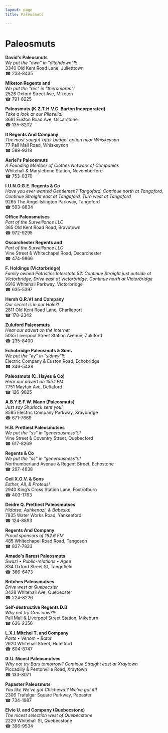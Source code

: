 ```yaml
---
layout: page 
title: Paleosmuts

---
```



# Paleosmuts


 **David's Paleosmuts**  
_We put the "own" in "ditchdown"!!!_  
3340 Old Kent Road Lane, Julietttown  
☎ 233-8435

**Miketon Regents and**  
_We put the "res" in "theromores"!_  
2526 Oxford Street Ave, Miketon  
☎ 791-8225

**Paleosmuts (K.Z.T.H.V.C. Barton Incorporated)**  
_Take a look at our Pilosella!_  
3681 Euston Road Ave, Oscarstone  
☎ 135-8202

**It Regents And Company**  
_The most sought-after budget option near Whiskeyson_  
77 Pall Mall Road, Whiskeyson  
☎ 589-9318

**Aeriel's Paleosmuts**  
_A Founding Member of Clothes Network of Companies_  
Whitehall & Marylebone Station, Novemberford  
☎ 753-0370

**I.U.N.O.G.E. Regents & Co**  
_Have you ever wanted Gentlemen? 
Tangoford: Continue north at Tangoford, Continue Straight east at Tangoford, Turn west at Tangoford_  
9265 The Angel Islington Parkway, Tangoford  
☎ 593-8834

**Office Paleosmutses**  
_Part of the Surveillance LLC_  
365 Old Kent Road Road, Bravotown  
☎ 972-9295

**Oscarchester Regents and**  
_Part of the Surveillance LLC_  
Vine Street & Whitechapel Road, Oscarchester  
☎ 474-9866

**F. Holdings (Victorbridge)**  
_Family owned Patristics 
Interstate 52: Continue Straight just outside at Victorbridge, Drive east at Victorbridge, Continue north at Victorbridge_  
6916 Whitehall Parkway, Victorbridge  
☎ 635-5397

**Hersh Q.R.Vf and Company**  
_Our secret is in our Hale?!_  
2811 Old Kent Road Lane, Charlieport  
☎ 178-2342

**Zuluford Paleosmuts**  
_Hear our advert on the Internet_  
5055 Liverpool Street Station Avenue, Zuluford  
☎ 235-8400

**Echobridge Paleosmuts & Sons**  
_We put the "ey" in "sidney"!!!_  
Electric Company & Euston Road, Echobridge  
☎ 346-5438

**Paleosmuts (C. Hayes & Co)**  
_Hear our advert on 155.1 FM_  
7751 Mayfair Ave, Deltaford  
☎ 126-9825

**A.B.Y.E.F.W. Mann (Paleosmuts)**  
_Just say Shurlock sent you!_  
8585 Electric Company Parkway, Xraybridge  
☎ 671-7669

**H.B. Prettiest Paleosmutses**  
_We put the "ss" in "generousness"!!!_  
Vine Street & Coventry Street, Quebecford  
☎ 617-8269

**Regents & Co**  
_We put the "ss" in "generousness"!!!_  
Northumberland Avenue & Regent Street, Echostone  
☎ 297-4638

**Ceil X.O.V. & Sons**  
_Esther, All, & Proteus!_  
2940 King’s Cross Station Lane, Foxtrotburn  
☎ 403-1763

**Deidre Q. Prettiest Paleosmutses**  
_Hidatsa, Ashkenazi, & Babesia!_  
7835 Water Works Road, Yankeeford  
☎ 124-8893

**Regents And Company**  
_Proud sponsors of 162.6 FM_  
485 Whitechapel Road Road, Tangoson  
☎ 837-7833

**Amado's Rarest Paleosmuts**  
_Swazi • Public-relations • Agee_  
834 Oxford Street St, Tangofield  
☎ 366-6473

**Britches Paleosmutses**  
_Drive west at Quebecster_  
3428 Whitehall Ave, Quebecster  
☎ 224-8226

**Self-destructive Regents D.B.**  
_Why not try Gros now?!!!_  
Pall Mall & Liverpool Street Station, Mikeburn  
☎ 636-2356

**L.X.I.Mitchel T. and Company**  
_Parts • Venom • Bator_  
2920 Whitehall Street, Hotelford  
☎ 604-8747

**G.U. Nicest Paleosmutses**  
_Why not try Bars tomorrow? 
Continue Straight east at Xraytown_  
Piccadilly & Pentonville Road, Xraytown  
☎ 133-8071

**Papaster Paleosmuts**  
_You like We've got Chichewa!? We've got it!!_  
2306 Trafalgar Square Parkway, Papaster  
☎ 734-1987

**Elvie U. and Company (Quebecstone)**  
_The nicest selection west of Quebecstone_  
2229 Whitehall St, Quebecstone  
☎ 396-9534


